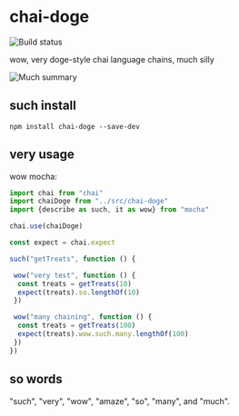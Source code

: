 # chai-doge

![Build status](https://travis-ci.org/n3dst4/chai-doge.svg?branch=master)

wow, very doge-style chai language chains, much silly

![Much summary](https://i.imgflip.com/1k4sd7.jpg)


## such install

```
npm install chai-doge --save-dev
```


## very usage

wow mocha:

```js
import chai from "chai"
import chaiDoge from "../src/chai-doge"
import {describe as such, it as wow} from "mocha"

chai.use(chaiDoge)

const expect = chai.expect

such("getTreats", function () {

 wow("very test", function () {
  const treats = getTreats(10)
  expect(treats).so.lengthOf(10)
 })

 wow("many chaining", function () {
  const treats = getTreats(100)
  expect(treats).wow.such.many.lengthOf(100)    
 })
})
```


## so words

"such", "very", "wow", "amaze", "so", "many", and "much".

[doge-meme]: https://imgflip.com/i/1k4sd7
